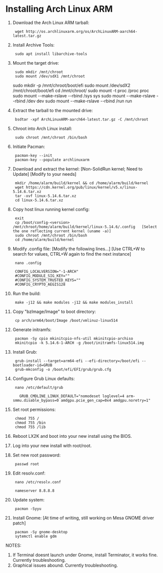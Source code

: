   # Installing Arch Linux ARM
  
  1. Download the Arch Linux ARM tarball:
  
          wget http://os.archlinuxarm.org/os/ArchLinuxARM-aarch64-latest.tar.gz
      
  2. Install Archive Tools:
      
          sudo apt install libarchive-tools
  
  3. Mount the target drive:
  
          sudo mkdir /mnt/chroot
          sudo mount /dev/sdX1 /mnt/chroot
	  sudo mkdir -p /mnt/chroot/boot/efi
          sudo mount /dev/sdX2 /mnt/chroot/boot/efi
          cd /mnt/chroot/
          sudo mount -t proc /proc proc
          sudo mount --make-rslave --rbind /sys sys
          sudo mount --make-rslave --rbind /dev dev
          sudo mount --make-rslave --rbind /run run
  
  4. Extract the tarball to the mounted drive:
  
          bsdtar -xpf ArchLinuxARM-aarch64-latest.tar.gz -C /mnt/chroot
      
  5. Chroot into Arch Linux install:
  
          sudo chroot /mnt/chroot /bin/bash
      
  6. Initiate Pacman:
  
          pacman-key --init
          pacman-key --populate archlinuxarm
      
  7. Download and extract the kernel:  [Non-SolidRun kernel; Need to Update] [Modify to your needs]
  
          mkdir /home/alarm/build/kernel && cd /home/alarm/build/kernel
          wget https://cdn.kernel.org/pub/linux/kernel/v5.x/linux-5.14.6.tar.xz
          tar -xvf linux-5.14.6.tar.xz
          cd linux-5.14.6.tar.xz
      
  8. Copy host linux running kernel config:
    
          exit
          cp /boot/config-<version> /mnt/chroot/home/alarm/build/kernel/linux-5.14.6/.config   [Select the one reflecting current kernel (uname -a)]
          sudo chroot /mnt/chroot /bin/bash
          cd /home/alarm/build/kernel
      
  9. Modify .config file:   [Modify the following lines...]   [Use CTRL+W to search for values, CTRL+W again to find the next instance]
      
          nano .config
      
          CONFIG_LOCALVERSION="-1-ARCH"
          #CONFIG_MODULE_SIG_KEY=""
          #CONFIG_SYSTEM_TRUSTED_KEYS=""
          #CONFIG_CRYPTO_AEGIS128
      
 10. Run the build:
 
          make -j12 && make modules -j12 && make modules_install
      
 11. Copy "bzImage/Image" to boot directory:
 
          cp arch/arm64/boot/Image /boot/vmlinuz-linux514
      
 12. Generate initramfs:
      
          pacman -Sy cpio mkinitcpio-nfs-util mkinitcpio-archiso
          mkinitcpio -k 5.14.6-1-ARCH -g /boot/initramfs-linux514.img
      
 13. Install Grub:
 
          grub-install --target=arm64-efi --efi-directory=/boot/efi --bootloader-id=GRUB
          grub-mkconfig -o /boot/efi/EFI/grub/grub.cfg
      
 14. Configure Grub Linux defaults:
          
          nano /etc/default/grub
	
	        GRUB_CMDLINE_LINUX_DEFAULT="nomodeset loglevel=4 arm-smmu.disable_bypass=0 amdgpu.pcie_gen_cap=0x4 amdgpu.noretry=1"
 
 15. Set root permissions:
 
          chmod 755 /
          chmod 755 /bin
          chmod 755 /lib
      
 16. Reboot LX2K and boot into your new install using the BIOS.
 17. Log into your new install with root/root.
 18. Set new root password:
 
          passwd root
 
 19. Edit resolv.conf:
 
          nano /etc/resolv.conf
      
          nameserver 8.8.8.8
      
 20. Update system:
 
          pacman -Syyu
      
 21. Install Gnome:   [At time of writing, still working on Mesa GNOME driver patch]
 
          pacman -Sy gnome-desktop
          sytemctl enable gdm
 
 NOTES:
 
 1. If Terminal doesnt launch under Gnome, install Terminator, it works fine. Currently troubleshooting.
 2. Graphical issues abound. Currently troubleshooting.
